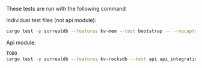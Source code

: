 These tests are run with the following command

Individual test files (not api module):
```bash
cargo test -p surrealdb --features kv-mem --test bootstrap -- --nocapture
```

Api module:
```bash
TODO
cargo test -p surrealdb --features kv-rocksdb --test api api_integration::file::delete_record_range
```

